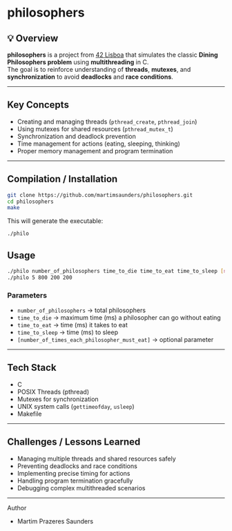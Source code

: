# philosophers

## 💡 Overview
**philosophers** is a project from [42 Lisboa](https://www.42lisboa.com) that simulates the classic **Dining Philosophers problem** using **multithreading** in C.  
The goal is to reinforce understanding of **threads**, **mutexes**, and **synchronization** to avoid **deadlocks** and **race conditions**.

---

## Key Concepts
- Creating and managing threads (`pthread_create`, `pthread_join`)  
- Using mutexes for shared resources (`pthread_mutex_t`)  
- Synchronization and deadlock prevention  
- Time management for actions (eating, sleeping, thinking)  
- Proper memory management and program termination  

---

## Compilation / Installation
```bash
git clone https://github.com/martimsaunders/philosophers.git
cd philosophers
make
```
This will generate the executable:
```bash
./philo
```

## Usage
```bash
./philo number_of_philosophers time_to_die time_to_eat time_to_sleep [number_of_times_each_philosopher_must_eat]
./philo 5 800 200 200
```
### Parameters
- `number_of_philosophers` → total philosophers
- `time_to_die` → maximum time (ms) a philosopher can go without eating
- `time_to_eat` → time (ms) it takes to eat
- `time_to_sleep` → time (ms) to sleep
- `[number_of_times_each_philosopher_must_eat]` → optional parameter

---

## Tech Stack
- C
- POSIX Threads (pthread)
- Mutexes for synchronization
- UNIX system calls (`gettimeofday`, `usleep`)
- Makefile

---

## Challenges / Lessons Learned
- Managing multiple threads and shared resources safely
- Preventing deadlocks and race conditions
- Implementing precise timing for actions
- Handling program termination gracefully
- Debugging complex multithreaded scenarios

---

Author

- Martim Prazeres Saunders
